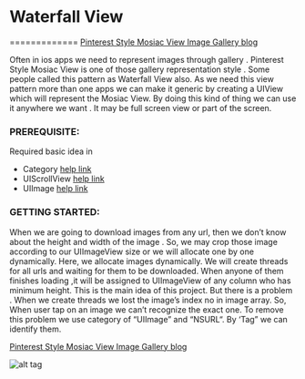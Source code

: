 # Waterfall View 
=============
[Pinterest Style Mosiac View Image Gallery blog](http://wp.me/p3mX74-pp)

Often in ios apps we need to represent images through gallery . Pinterest Style Mosiac View is one of those gallery representation style . Some people called this pattern as Waterfall View also. As we need this view pattern more than one apps we can make it generic by creating a UIView which will represent the Mosiac View. By doing this kind of thing we can use it anywhere we want . It may be full screen view or part of the screen. 

### PREREQUISITE:

Required basic idea in
- Category [help link](http://cupsofcocoa.com/2011/03/27/objective-c-lesson-8-categories)
- UIScrollView [help link](http://idevzilla.com/2010/09/16/uiscrollview-a-really-simple-tutorial)
- UIImage [help link](http://agilewarrior.wordpress.com/2012/01/25/how-to-display-image-on-iphone-using-uiimageview-and-uiscrollview)

### GETTING STARTED:

When we are going to download images from any url, then we don’t know about the height and width of the image . So, we may crop those image according to our UIImageView size or we will allocate one by one dynamically. Here, we allocate images dynamically. We will create threads for all urls and waiting for them to be downloaded. When anyone of them finishes loading ,it will be assigned to UIImageView of any column who has minimum height. This is the main idea of this project. But there is a problem . When we create threads we lost the image’s index no  in image array. So, When user tap on an image we can’t recognize the exact one. To remove this problem we use category of “UIImage” and “NSURL“. By ‘Tag” we can identify them.

[Pinterest Style Mosiac View Image Gallery blog](http://wp.me/p3mX74-pp)

![alt tag](https://raw.github.com/innofied/waterfallview/master/WaterfallView/Loading%20Gallery.png)
